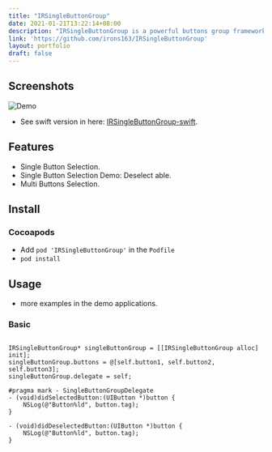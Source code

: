 ```yaml
---
title: "IRSingleButtonGroup"
date: 2021-01-21T13:22:14+08:00
description: "IRSingleButtonGroup is a powerful buttons group framework for iOS."
link: 'https://github.com/irons163/IRSingleButtonGroup'
layout: portfolio
draft: false
---
```


## Screenshots
![Demo](IRSingleButtonGroup/ScreenShots/demo1.png)

- See swift version in here: [IRSingleButtonGroup-swift](https://github.com/irons163/IRSingleButtonGroup-swift).

## Features

- Single Button Selection.
- Single Button Selection Demo: Deselect able.
- Multi Buttons Selection.

## Install
### Cocoapods
- Add `pod 'IRSingleButtonGroup'`  in the `Podfile`
- `pod install`

## Usage

- more examples in the demo applications.

### Basic

```obj-c

IRSingleButtonGroup* singleButtonGroup = [[IRSingleButtonGroup alloc] init];
singleButtonGroup.buttons = @[self.button1, self.button2, self.button3];
singleButtonGroup.delegate = self;

#pragma mark - SingleButtonGroupDelegate
- (void)didSelectedButton:(UIButton *)button {
    NSLog(@"Button%ld", button.tag);
}

- (void)didDeselectedButton:(UIButton *)button {
    NSLog(@"Button%ld", button.tag);
}
```
